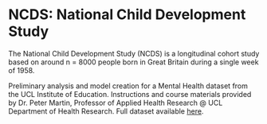 # NCDS: National Child Development Study

The National Child Development Study (NCDS) is a longitudinal cohort study based on around n = 8000 people born in Great Britain during a single week of 1958.

Preliminary analysis and model creation for a Mental Health dataset from the UCL Institute of Education. Instructions and course materials provided by Dr. Peter Martin, Professor of Applied Health Research @ UCL Department of Health Research. Full dataset available [here](https://discover.ukdataservice.ac.uk/series/?sn=2000032).
